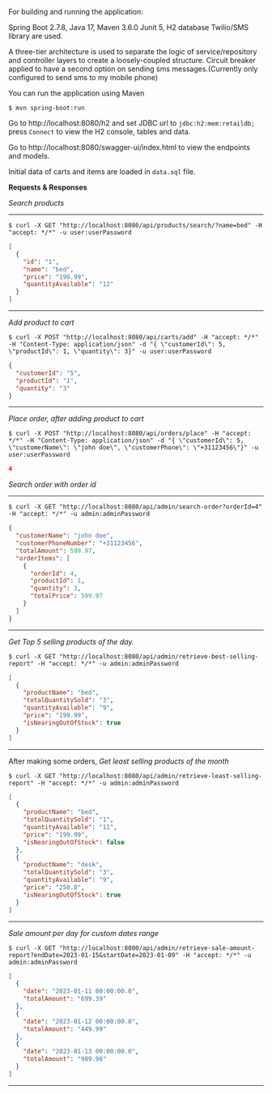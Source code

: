 For building and running the application:

Spring Boot 2.7.8,
Java 17,
Maven 3.6.0
Junit 5,
H2 database
Twilio/SMS library
are used.

A three-tier architecture is used to separate the logic of service/repository and controller layers to create a loosely-coupled
structure. Circuit breaker applied to have a second option on sending sms messages.(Currently only configured to send sms to my mobile phone)

You can run the application using Maven

```sh-session
$ mvn spring-boot:run
```

Go to http://localhost:8080/h2 and set JDBC url to `jdbc:h2:mem:retaildb;` press `Connect` to view the H2 console,
tables and data.

Go to http://localhost:8080/swagger-ui/index.html to view the endpoints and models.

Initial data of carts and items are loaded in `data.sql` file.

**Requests & Responses**

*Search products*
***

```sh-session
$ curl -X GET "http://localhost:8080/api/products/search/?name=bed" -H "accept: */*" -u user:userPassword
```

```json
[
  {
    "id": "1",
    "name": "bed",
    "price": "199.99",
    "quantityAvailable": "12"
  }
]
```

***
*Add product to cart*

```sh-session
$ curl -X POST "http://localhost:8080/api/carts/add" -H "accept: */*" -H "Content-Type: application/json" -d "{ \"customerId\": 5, \"productId\": 1, \"quantity\": 3}" -u user:userPassword
```

```json
{
  "customerId": "5",
  "productId": "1",
  "quantity": "3"
}
```

***
*Place order, after adding product to cart*

```sh-session
$ curl -X POST "http://localhost:8080/api/orders/place" -H "accept: */*" -H "Content-Type: application/json" -d "{ \"customerId\": 5, \"customerName\": \"john doe\", \"customerPhone\": \"+31123456\"}" -u user:userPassword
```

```json
4
```

*Search order with order id*
***

```sh-session
$ curl -X GET "http://localhost:8080/api/admin/search-order?orderId=4" -H "accept: */*" -u admin:adminPassword
```

```json
{
  "customerName": "john doe",
  "customerPhoneNumber": "+31123456",
  "totalAmount": 599.97,
  "orderItems": [
    {
      "orderId": 4,
      "productId": 1,
      "quantity": 3,
      "totalPrice": 599.97
    }
  ]
}
```

***
*Get Top 5 selling products of the day.*

```sh-session
$ curl -X GET "http://localhost:8080/api/admin/retrieve-best-selling-report" -H "accept: */*" -u admin:adminPassword
```

```json
[
  {
    "productName": "bed",
    "totalQuantitySold": "3",
    "quantityAvailable": "9",
    "price": "199.99",
    "isNearingOutOfStock": true
  }
]
```

***
After making some orders,
*Get least selling products of the month*

```sh-session
$ curl -X GET "http://localhost:8080/api/admin/retrieve-least-selling-report" -H "accept: */*" -u admin:adminPassword
```

```json
[
  {
    "productName": "bed",
    "totalQuantitySold": "1",
    "quantityAvailable": "11",
    "price": "199.99",
    "isNearingOutOfStock": false
  },
  {
    "productName": "desk",
    "totalQuantitySold": "3",
    "quantityAvailable": "9",
    "price": "250.0",
    "isNearingOutOfStock": true
  }
]
```

***
*Sale amount per day for custom dates range*

```sh-session
$ curl -X GET "http://localhost:8080/api/admin/retrieve-sale-amount-report?endDate=2023-01-15&startDate=2023-01-09" -H "accept: */*" -u admin:adminPassword
```

```json
[
  {
    "date": "2023-01-11 00:00:00.0",
    "totalAmount": "699.39"
  },
  {
    "date": "2023-01-12 00:00:00.0",
    "totalAmount": "449.99"
  },
  {
    "date": "2023-01-13 00:00:00.0",
    "totalAmount": "989.98"
  }
]
```

-------------------------------------------------------------------------------------------------------------------------
